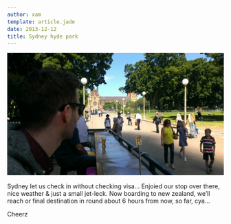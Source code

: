 ```yaml
---
author: xam
template: article.jade
date: 2013-12-12
title: Sydney hyde park
---
```


![Photo](img1.jpg)

Sydney let us check in without checking visa… Enjoied our 
stop over there, nice weather & just a small jet-leck. Now 
boarding to new zealand, we’ll reach or final destination in 
round about 6 hours from now, so far, cya…

Cheerz

